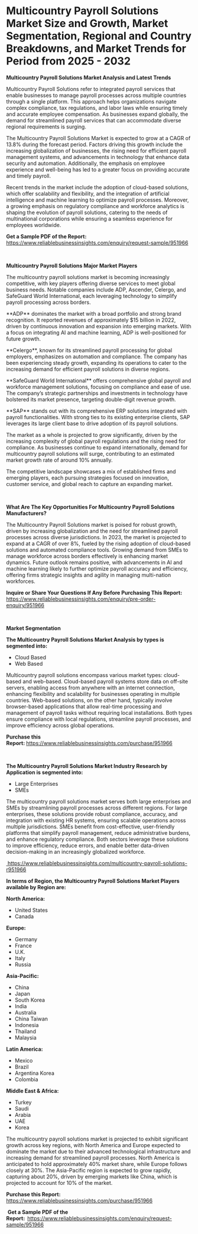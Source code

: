 <p><h1>Multicountry Payroll Solutions Market Size and Growth, Market Segmentation, Regional and Country Breakdowns, and Market Trends for Period from 2025 -  2032</h1></p><p><strong>Multicountry Payroll Solutions Market Analysis and Latest Trends</strong></p>
<p><p>Multicountry Payroll Solutions refer to integrated payroll services that enable businesses to manage payroll processes across multiple countries through a single platform. This approach helps organizations navigate complex compliance, tax regulations, and labor laws while ensuring timely and accurate employee compensation. As businesses expand globally, the demand for streamlined payroll services that can accommodate diverse regional requirements is surging.</p><p>The Multicountry Payroll Solutions Market is expected to grow at a CAGR of 13.8% during the forecast period. Factors driving this growth include the increasing globalization of businesses, the rising need for efficient payroll management systems, and advancements in technology that enhance data security and automation. Additionally, the emphasis on employee experience and well-being has led to a greater focus on providing accurate and timely payroll.</p><p>Recent trends in the market include the adoption of cloud-based solutions, which offer scalability and flexibility, and the integration of artificial intelligence and machine learning to optimize payroll processes. Moreover, a growing emphasis on regulatory compliance and workforce analytics is shaping the evolution of payroll solutions, catering to the needs of multinational corporations while ensuring a seamless experience for employees worldwide.</p></p>
<p><strong>Get a Sample PDF of the Report:&nbsp;</strong> <a href="https://www.reliablebusinessinsights.com/enquiry/request-sample/951966?utm_campaign=3091&utm_medium=2&utm_source=Github&utm_content=ia&utm_term=17042025&utm_id=multicountry-payroll-solutions">https://www.reliablebusinessinsights.com/enquiry/request-sample/951966</a></p>
<p>&nbsp;</p>
<p><strong>Multicountry Payroll Solutions Major Market Players</strong></p>
<p><p>The multicountry payroll solutions market is becoming increasingly competitive, with key players offering diverse services to meet global business needs. Notable companies include ADP, Ascender, Celergo, and SafeGuard World International, each leveraging technology to simplify payroll processing across borders.</p><p>**ADP** dominates the market with a broad portfolio and strong brand recognition. It reported revenues of approximately $15 billion in 2022, driven by continuous innovation and expansion into emerging markets. With a focus on integrating AI and machine learning, ADP is well-positioned for future growth.</p><p>**Celergo**, known for its streamlined payroll processing for global employers, emphasizes on automation and compliance. The company has been experiencing steady growth, expanding its operations to cater to the increasing demand for efficient payroll solutions in diverse regions.</p><p>**SafeGuard World International** offers comprehensive global payroll and workforce management solutions, focusing on compliance and ease of use. The company’s strategic partnerships and investments in technology have bolstered its market presence, targeting double-digit revenue growth.</p><p>**SAP** stands out with its comprehensive ERP solutions integrated with payroll functionalities. With strong ties to its existing enterprise clients, SAP leverages its large client base to drive adoption of its payroll solutions.</p><p>The market as a whole is projected to grow significantly, driven by the increasing complexity of global payroll regulations and the rising need for compliance. As businesses continue to expand internationally, demand for multicountry payroll solutions will surge, contributing to an estimated market growth rate of around 10% annually.</p><p>The competitive landscape showcases a mix of established firms and emerging players, each pursuing strategies focused on innovation, customer service, and global reach to capture an expanding market.</p></p>
<p>&nbsp;</p>
<p><strong>What Are The Key Opportunities For Multicountry Payroll Solutions Manufacturers?</strong></p>
<p><p>The Multicountry Payroll Solutions market is poised for robust growth, driven by increasing globalization and the need for streamlined payroll processes across diverse jurisdictions. In 2023, the market is projected to expand at a CAGR of over 8%, fueled by the rising adoption of cloud-based solutions and automated compliance tools. Growing demand from SMEs to manage workforce across borders effectively is enhancing market dynamics. Future outlook remains positive, with advancements in AI and machine learning likely to further optimize payroll accuracy and efficiency, offering firms strategic insights and agility in managing multi-nation workforces.</p></p>
<p><strong>Inquire or Share Your Questions If Any Before Purchasing This Report:</strong> <a href="https://www.reliablebusinessinsights.com/enquiry/pre-order-enquiry/951966?utm_campaign=3091&utm_medium=2&utm_source=Github&utm_content=ia&utm_term=17042025&utm_id=multicountry-payroll-solutions">https://www.reliablebusinessinsights.com/enquiry/pre-order-enquiry/951966</a></p>
<p>&nbsp;</p>
<p><strong>Market Segmentation</strong></p>
<p><strong>The Multicountry Payroll Solutions Market Analysis by types is segmented into:</strong></p>
<p><ul><li>Cloud Based</li><li>Web Based</li></ul></p>
<p><p>Multicountry payroll solutions encompass various market types: cloud-based and web-based. Cloud-based payroll systems store data on off-site servers, enabling access from anywhere with an internet connection, enhancing flexibility and scalability for businesses operating in multiple countries. Web-based solutions, on the other hand, typically involve browser-based applications that allow real-time processing and management of payroll tasks without requiring local installations. Both types ensure compliance with local regulations, streamline payroll processes, and improve efficiency across global operations.</p></p>
<p><strong>Purchase this Report:&nbsp;</strong><a href="https://www.reliablebusinessinsights.com/purchase/951966?utm_campaign=3091&utm_medium=2&utm_source=Github&utm_content=ia&utm_term=17042025&utm_id=multicountry-payroll-solutions">https://www.reliablebusinessinsights.com/purchase/951966</a></p>
<p>&nbsp;</p>
<p><strong>The Multicountry Payroll Solutions Market Industry Research by Application is segmented into:</strong></p>
<p><ul><li>Large Enterprises</li><li>SMEs</li></ul></p>
<p><p>The multicountry payroll solutions market serves both large enterprises and SMEs by streamlining payroll processes across different regions. For large enterprises, these solutions provide robust compliance, accuracy, and integration with existing HR systems, ensuring scalable operations across multiple jurisdictions. SMEs benefit from cost-effective, user-friendly platforms that simplify payroll management, reduce administrative burdens, and enhance regulatory compliance. Both sectors leverage these solutions to improve efficiency, reduce errors, and enable better data-driven decision-making in an increasingly globalized workforce.</p></p>
<p><a href="https://www.reliablebusinessinsights.com/multicountry-payroll-solutions-r951966?utm_campaign=3091&utm_medium=2&utm_source=Github&utm_content=ia&utm_term=17042025&utm_id=multicountry-payroll-solutions">&nbsp;https://www.reliablebusinessinsights.com/multicountry-payroll-solutions-r951966</a></p>
<p><strong>In terms of Region, the Multicountry Payroll Solutions Market Players available by Region are:</strong></p>
<p>
    <p> <strong> North America: </strong>
        <ul>
            <li>United States</li>
            <li>Canada</li>
        </ul>
        </p> 
    <p> <strong> Europe: </strong>
        <ul>
            <li>Germany</li>
            <li>France</li>
            <li>U.K.</li>
            <li>Italy</li>
            <li>Russia</li>
        </ul>
        </p> 
    <p> <strong> Asia-Pacific: </strong>
        <ul>
            <li>China</li>
            <li>Japan</li>
            <li>South Korea</li>
            <li>India</li>
            <li>Australia</li>
            <li>China Taiwan</li>
            <li>Indonesia</li>
            <li>Thailand</li>
            <li>Malaysia</li>
        </ul>
        </p> 
    <p> <strong> Latin America: </strong>
        <ul>
            <li>Mexico</li>
            <li>Brazil</li>
            <li>Argentina Korea</li>
            <li>Colombia</li>
        </ul>
        </p> 
    <p> <strong> Middle East & Africa: </strong>
        <ul>
            <li>Turkey</li>
            <li>Saudi</li>
            <li>Arabia</li>
            <li>UAE</li>
            <li>Korea</li>
        </ul>
    </p>
    </p>
<p><p>The multicountry payroll solutions market is projected to exhibit significant growth across key regions, with North America and Europe expected to dominate the market due to their advanced technological infrastructure and increasing demand for streamlined payroll processes. North America is anticipated to hold approximately 40% market share, while Europe follows closely at 30%. The Asia-Pacific region is expected to grow rapidly, capturing about 20%, driven by emerging markets like China, which is projected to account for 10% of the market.</p></p>
<p><strong>Purchase this Report: </strong><a href="https://www.reliablebusinessinsights.com/purchase/951966?utm_campaign=3091&utm_medium=2&utm_source=Github&utm_content=ia&utm_term=17042025&utm_id=multicountry-payroll-solutions">https://www.reliablebusinessinsights.com/purchase/951966</a></p>
<p>&nbsp;<strong>Get a Sample PDF of the Report:&nbsp;&nbsp;</strong><a href="https://www.reliablebusinessinsights.com/enquiry/request-sample/951966?utm_campaign=3091&utm_medium=2&utm_source=Github&utm_content=ia&utm_term=17042025&utm_id=multicountry-payroll-solutions">https://www.reliablebusinessinsights.com/enquiry/request-sample/951966</a></p>
<p><strong></strong></p>
<p><p></p><p></p><p></p></p>